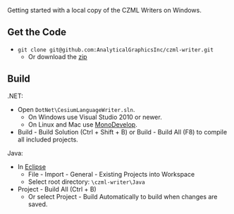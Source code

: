 Getting started with a local copy of the CZML Writers on Windows.

## Get the Code

* `git clone git@github.com:AnalyticalGraphicsInc/czml-writer.git`
	* Or download the [zip](https://github.com/AnalyticalGraphicsInc/czml-writer/zipball/master)
	
## Build

.NET:

* Open `DotNet\CesiumLanguageWriter.sln`.
	* On Windows use Visual Studio 2010 or newer.
	* On Linux and Mac use [MonoDevelop](http://monodevelop.com/).
* Build - Build Solution (Ctrl + Shift + B) or Build - Build All (F8) to compile all included projects.

Java:

* In [Eclipse](http://www.eclipse.org/)
	* File - Import - General - Existing Projects into Workspace
	* Select root directory: `\czml-writer\Java`
* Project - Build All (Ctrl + B)
	* Or select Project - Build Automatically to build when changes are saved.
